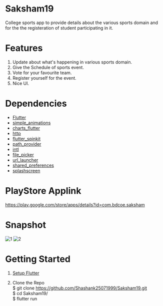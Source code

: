# Saksham19


College sports app to provide details about the various sports domain and for the the registeration of student participating in it.


# Features

1) Update about what's happening in various sports domain.<br />
2) Give the Schedule of sports event.<br />
3) Vote for your favourite team.<br />
4) Register yourself for the event.<br />
5) Nice UI.<br />

# Dependencies
- [Flutter](https://flutter.dev/?gclid=CjwKCAjw26H3BRB2EiwAy32zhY0Ab85XiyQXZRGIRKSUHRRgrZZccezpmqjx9tXay7UqpS2QqgjgwxoCFCYQAvD_BwE&gclsrc=aw.ds)
- [simple_animations](https://pub.dev/packages/simple_animations)
- [charts_flutter](https://pub.dev/packages/charts_flutter)
- [http](pub.dev/packages/http)
- [flutter_spinkit](https://pub.dev/packages/flutter_spinkit)
- [path_provider](https://pub.dev/packages/path_provider)
- [intl](https://pub.dev/packages/intl)
- [file_picker](https://pub.dev/packages/file_picker)
- [url_launcher](https://pub.dev/packages/url_launcher)
- [shared_preferences ](https://pub.dev/packages/shared_preferences)
- [splashscreen ](https://pub.dev/packages/splashscreen)


# PlayStore Applink

https://play.google.com/store/apps/details?id=com.bdcoe.saksham


# Snapshot




![1](https://user-images.githubusercontent.com/42460225/84814421-59035f00-afc6-11ea-907e-5e9474dda7e9.gif)  ![2](https://user-images.githubusercontent.com/42460225/84814599-910aa200-afc6-11ea-9f24-392aba14775f.gif)







# Getting Started
1) [Setup Flutter](https://flutter.dev/docs/get-started/install)


2) Clone the Repo <br/>
      $ git clone https://github.com/Shashank25071999/Saksham19.git <br/>
      $ cd Saksham19/ <br/>
      $ flutter run <br/>

